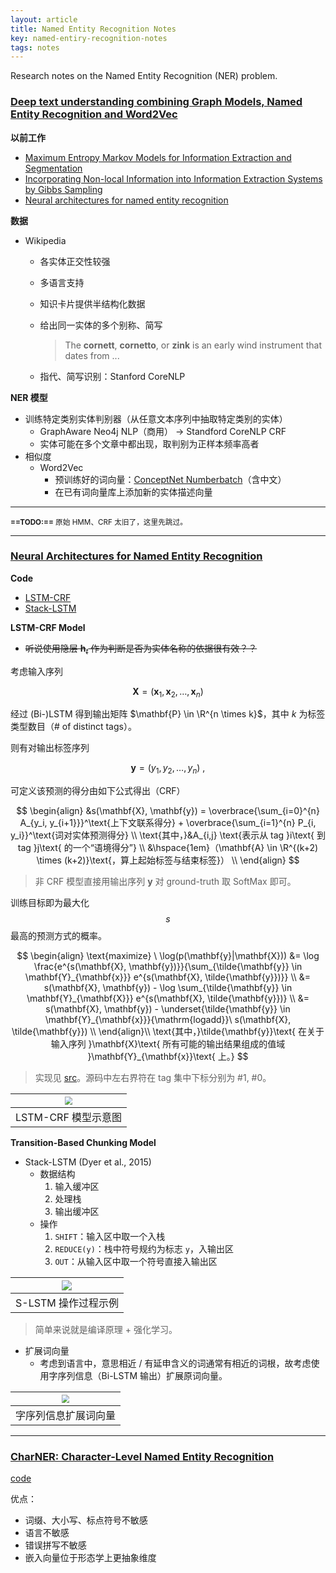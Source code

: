 ```yaml
---
layout: article
title: Named Entity Recognition Notes
key: named-entiry-recognition-notes
tags: notes
---
```


Research notes on the Named Entity Recognition (NER) problem.

<!-- more -->

### [Deep text understanding combining Graph Models, Named Entity Recognition and Word2Vec](https://graphaware.com/nlp/2018/09/10/deep-text-understand-combining-graphs-ner-word2vec.html)

__以前工作__

-  [Maximum Entropy Markov Models for Information Extraction and Segmentation](http://www.ai.mit.edu/courses/6.891-nlp/READINGS/maxent.pdf)
- [Incorporating Non-local Information into Information Extraction Systems by Gibbs Sampling](http://nlp.stanford.edu/~manning/papers/gibbscrf3.pdf)
- [Neural architectures for named entity recognition](https://www.aclweb.org/anthology/N16-1030)

__数据__

- Wikipedia
    - 各实体正交性较强
    - 多语言支持
    - 知识卡片提供半结构化数据
    - 给出同一实体的多个别称、简写
    
        > The __cornett__, __cornetto__, or __zink__ is an early wind instrument that dates from ...
    
    - 指代、简写识别：Stanford CoreNLP

__NER 模型__

- 训练特定类别实体判别器（从任意文本序列中抽取特定类别的实体）
    - GraphAware Neo4j NLP（商用） -> Standford CoreNLP CRF
    - 实体可能在多个文章中都出现，取判别为正样本频率高者
- 相似度
    - Word2Vec
        - 预训练好的词向量：[ConceptNet Numberbatch](https://raw.githubusercontents.com/commonsense/conceptnet-numberbatch)（含中文）
        - 在已有词向量库上添加新的实体描述向量

----------------------------------------------

<small><b>==TODO:==</b> 原始 HMM、CRF 太旧了，这里先跳过。</small>

----------------------------------------------

### [Neural Architectures for Named Entity Recognition](https://www.aclweb.org/anthology/N16-1030)

__Code__

- [LSTM-CRF](https://github.com/glample/tagger)
- [Stack-LSTM](https://github.com/clab/stack-lstm-ner)

__LSTM-CRF Model__

- ~~听说使用隐层 $\mathbf{h}_t$ 作为判断是否为实体名称的依据很有效？？~~

考虑输入序列

$$
\mathbf{X} = (\mathbf{x}_1, \mathbf{x}_2, \dots, \mathbf{x}_n)
$$

经过 (Bi-)LSTM 得到输出矩阵 $\mathbf{P} \in \R^{n \times k}$，其中 $k$ 为标签类型数目（# of distinct tags）。

则有对输出标签序列

$$
\mathbf{y} = (y_1, y_2, \dots, y_n) \ ,
$$

可定义该预测的得分由如下公式得出（CRF）

$$
\begin{align}
&s(\mathbf{X}, \mathbf{y}) = \overbrace{\sum_{i=0}^{n} A_{y_i, y_{i+1}}}^\text{上下文联系得分} + \overbrace{\sum_{i=1}^{n} P_{i, y_i}}^\text{词对实体预测得分} \\
\text{其中，}&A_{i,j} \text{表示从 tag }i\text{ 到 tag }j\text{ 的一个“语境得分”} \\
&\hspace{1em}（\mathbf{A} \in \R^{(k+2) \times (k+2)}\text{，算上起始标签与结束标签}） \\
\end{align}
$$

> 非 CRF 模型直接用输出序列 $\mathbf{y}$ 对 ground-truth 取 SoftMax 即可。

训练目标即为最大化 $$s$$ 最高的预测方式的概率。

$$
\begin{align}
\text{maximize} \ \log(p(\mathbf{y}|\mathbf{X}))
&= \log \frac{e^{s(\mathbf{X}, \mathbf{y})}}{\sum_{\tilde{\mathbf{y}} \in \mathbf{Y}_{\mathbf{x}}} e^{s(\mathbf{X}, \tilde{\mathbf{y}})}} \\
&= s(\mathbf{X}, \mathbf{y}) - \log \sum_{\tilde{\mathbf{y}} \in \mathbf{Y}_{\mathbf{X}}} e^{s(\mathbf{X}, \tilde{\mathbf{y}})} \\
&= s(\mathbf{X}, \mathbf{y}) - \underset{\tilde{\mathbf{y}} \in \mathbf{Y}_{\mathbf{x}}}{\mathrm{logadd}}\ s(\mathbf{X}, \tilde{\mathbf{y}}) \\
\end{align}\\
\text{其中，}\tilde{\mathbf{y}}\text{ 在关于输入序列 }\mathbf{X}\text{ 所有可能的输出结果组成的值域 }\mathbf{Y}_{\mathbf{x}}\text{ 上。}
$$

> 实现见 [src](https://github.com/glample/tagger/blob/master/model.py#L284)。源码中左右界符在 tag 集中下标分别为 #1, #0。

| <img src="https://raw.githubusercontent.com/smdsbz/smdsbz.github.io/master/assets/images/2019-4-25-NER/lstm-crf.png" style="zoom:80%" /> |
| :----------------------------------------------------------: |
|                     LSTM-CRF 模型示意图                      |

__Transition-Based Chunking Model__

- Stack-LSTM (Dyer et al., 2015)
    - 数据结构
        1. 输入缓冲区
        2. 处理栈
        3. 输出缓冲区
    - 操作
        1. `SHIFT`：输入区中取一个入栈
        2. `REDUCE(y)`：栈中符号规约为标志 `y`，入输出区
        3. `OUT`：从输入区中取一个符号直接入输出区

| <img src="https://raw.githubusercontent.com/smdsbz/smdsbz.github.io/master/assets/images/2019-4-25-NER/stack-lstm-example.png" /> |
| :----------------------------------------------------------: |
|                     S-LSTM 操作过程示例                      |

> 简单来说就是编译原理 + 强化学习。

- 扩展词向量
    - 考虑到语言中，意思相近 / 有延申含义的词通常有相近的词根，故考虑使用字序列信息（Bi-LSTM 输出）扩展原词向量。

| <img src="https://raw.githubusercontent.com/smdsbz/smdsbz.github.io/master/assets/images/2019-4-25-NER/char-seq-ext-embedding.png" style="zoom:80%" /> |
| :----------------------------------------------------------: |
|                     字序列信息扩展词向量                     |

------------------------------------------------

### [CharNER: Character-Level Named Entity Recognition](https://www.aclweb.org/anthology/C16-1087)

[code](https://github.com/ozanarkancan/char-ner)

优点：

- 词缀、大小写、标点符号不敏感
- 语言不敏感
- 错误拼写不敏感
- 嵌入向量位于形态学上更抽象维度







